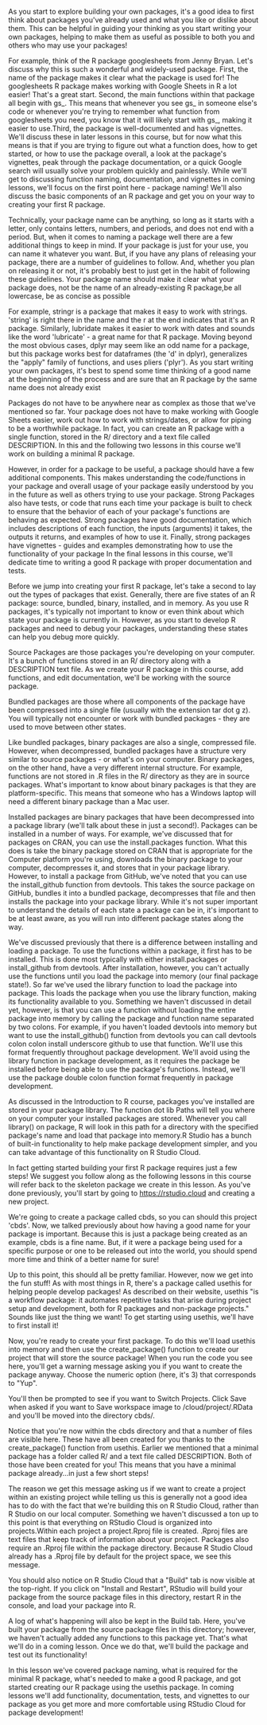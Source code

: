 As you start to explore building your own packages, it's a good idea to first think about packages you've already used and what you like or dislike about them. This can be helpful in guiding your thinking as you start writing your own packages, helping to make them as useful as possible to both you and others who may use your packages! 

For example, think of the R package googlesheets from Jenny Bryan. Let's discuss why this is such a wonderful and widely-used package. First, the name of the package makes it clear what the package is used for! The googlesheets R package makes working with Google Sheets in R a lot easier! That's a great start. Second, the main functions within that package all begin with gs_. This means that whenever you see gs_ in someone else's code or whenever you're trying to remember what function from googlesheets you need, you know that it will likely start with gs_, making it easier to use.Third, the package is well-documented and has vignettes. We'll discuss these in later lessons in this course, but for now what this means is that if you are trying to figure out what a function does, how to get started, or how to use the package overall, a look at the package's vignettes, peak through the package documentation, or a quick Google search will usually solve your problem quickly and painlessly. While we'll get to discussing function naming, documentation, and vignettes in coming lessons, we'll focus on the first point here - package naming! We'll also discuss the basic components of an R package and get you on your way to creating your first R package.

Technically, your package name can be anything, so long as it starts with a letter, only contains letters, numbers, and periods, and does not end with a period. But, when it comes to naming a package well there are a few additional things to keep in mind. If your package is just for your use, you can name it whatever you want. But, if you have any plans of releasing your package, there are a number of guidelines to follow. And, whether you plan on releasing it or not, it's probably best to just get in the habit of following these guidelines. Your package name should make it clear what your package does, not be the name of an already-existing R package,be all lowercase, be as concise as possible

For example,  stringr is a package that makes it easy to work with strings. 'string' is right there in the name and the r at the end indicates that it's an R package. Similarly, lubridate makes it easier to work with dates and sounds like the word 'lubricate' - a great name for that R package. Moving beyond the most obvious cases, dplyr may seem like an odd name for a package, but this package works best for dataframes (the 'd' in dplyr), generalizes the "apply" family of functions, and uses pliers ('plyr'). As you start writing your own packages, it's best to spend some time thinking of a good name at the beginning of the process and are sure that an R package by the same name does not already exist

Packages do not have to be anywhere near as complex as those that we've mentioned so far. Your package does not have to make working with Google Sheets easier, work out how to work with strings/dates, or allow for piping to be a worthwhile package. In fact, you can create an R package with a single function, stored in the R/ directory and a text file called DESCRIPTION. In this and the following two lessons in this course we'll work on building a minimal R package.

However, in order for a package to be useful, a package should have a few additional components. This makes understanding the code/functions in your package and overall usage of your package easily understood by you in the future as well as others trying to use your package. Strong Packages also have tests, or code that runs each time your package is built to check to ensure that the behavior of each of your package's functions are behaving as expected. Strong packages have good documentation, which includes descriptions of each function, the inputs (arguments) it takes, the outputs it returns, and examples of how to use it. Finally, strong packages have vignettes - guides and examples demonstrating how to use the functionality of your package In the final lessons in this course, we'll dedicate time to writing a good R package with proper documentation and tests.

Before we jump into creating your first R package, let's take a second to lay out the types of packages that exist. Generally, there are five states of an R package: source, bundled, binary, installed, and in memory. As you use R packages, it's typically not important to know or even think about which state your package is currently in. However, as you start to develop R packages and need to debug your packages, understanding these states can help you debug more quickly.

Source Packages are those packages you're developing on your computer. It's a bunch of functions stored in an R/ directory along with a DESCRIPTION text file. As we create your R package in this course, add functions, and edit documentation, we'll be working with the source package.

Bundled packages are those where all components of the package have been compressed into a single file (usually with the extension tar dot g z). You will typically not encounter or work with bundled packages - they are used to move between other states. 

Like bundled packages, binary packages are also a single, compressed file. However, when decompressed, bundled packages have a structure very similar to source packages - or what's on your computer. Binary packages, on the other hand, have a very different internal structure. For example, functions are not stored in .R files in the R/ directory as they are in source packages. What's important to know about binary packages is that they are platform-specific. This means that someone who has a Windows laptop will need a different binary package than a Mac user.

Installed packages are binary packages that have been decompressed into a package library (we'll talk about these in just a second!). Packages can be installed in a number of ways. For example, we've discussed that for packages on CRAN, you can use the install.packages function. What this does is take the binary package stored on CRAN that is appropriate for the Computer platform you're using, downloads the binary package to your computer, decompresses it, and stores that in your package library. However, to install a package from GitHub, we've noted that you can use the install_github function from devtools. This takes the source package on GitHub, bundles it into a bundled package, decompresses that file and then installs the package into your package library. While it's not super important to understand the details of each state a package can be in, it's important to be at least aware, as you will run into different package states along the way. 

We've discussed previously that there is a difference between installing and loading a package. To use the functions within a package, it first has to be installed. This is done most typically with either install.packages or install_github from devtools. After installation, however, you can't actually use the functions until you load the package into memory (our final package state!). So far we've used the library function to load the package into package. This loads the package when you use the library function, making its functionality available to you. Something we haven't discussed in detail yet, however, is that you can use a function without loading the entire package into memory by calling the package and function name separated by two colons. For example, if you haven't loaded devtools into memory but want to use the install_github() function from devtools you can call devtools colon colon install underscore github to use that function. We'll use this format frequently throughout package development. We'll avoid using the library function in package development, as it requires the package be installed before being able to use the package's functions. Instead, we'll use the package double colon function format frequently in package development.

As discussed in the Introduction to R course, packages you've installed are stored in your package library. The function dot lib Paths will tell you where on your computer your installed packages are stored. Whenever you call library() on  package, R will look in this path for a directory with the specified package's name and load that package into memory.R Studio has a bunch of built-in functionality to help make package development simpler, and you can take advantage of this functionality on R Studio Cloud. 

In fact getting started building your first R package requires just a few steps! We suggest you follow along as the following lessons in this course will refer back to the skeleton package we create in this lesson. As you've done previously, you'll start by going to https://rstudio.cloud and creating a new project.

We're going to create a package called cbds, so you can should this project 'cbds'. Now, we talked previously about how having a good name for your package is important. Because this is just a package being created as an example, cbds is a fine name. But, if it were a package being used for a specific purpose or one to be released out into the world, you should spend more time and think of a better name for sure!

Up to this point, this should all be pretty familiar. However, now we get into the fun stuff! As with most things in R, there's a package called usethis for helping people develop packages! As described on their website, usethis "is a workflow package: it automates repetitive tasks that arise during project setup and development, both for R packages and non-package projects." Sounds like just the thing we want! To get starting using usethis, we'll have to first install it!

Now, you're ready to create your first package. To do this we'll load usethis into memory and then use the create_package() function to create our project that will store the source package! When you run the code you see here, you'll get a warning message asking you if you want to create the package anyway. Choose the numeric option (here, it's 3) that corresponds to "Yup". 

You'll then be prompted to see if you want to Switch Projects. Click Save when asked if you want to Save workspace image to /cloud/project/.RData and you'll be moved into the directory cbds/.

Notice that you're now within the cbds directory and that a number of files are visible here. These have all been created for you thanks to the create_package() function from usethis. Earlier we mentioned that a minimal package has a folder called R/ and a text file called DESCRIPTION. Both of those have been created for you! This means that you have a minimal package already...in just a few short steps!

The reason we get this message asking us if we want to create a project within an existing project while telling us this is generally not a good idea has to do with the fact that we're building this on R Studio Cloud, rather than R Studio on our local computer. Something we haven't discussed a ton up to this point is that everything on RStudio Cloud is organized into projects.Within each project a project.Rproj file is created. .Rproj files are text files that keep track of information about your project. Packages also require an .Rproj file within the package directory. Because R Studio Cloud already has a .Rproj file by default for the project space, we see this message. 

You should also notice on R Studio Cloud that a "Build" tab is now visible at the top-right. If you click on "Install and Restart", RStudio will build your package from the source package files in this directory, restart R in the console, and load your package into R. 

A log of what's happening will also be kept in the Build tab. Here, you've built your package from the source package files in this directory; however, we haven't actually added any functions to this package yet. That's what we'll do in a coming lesson. Once we do that, we'll build the package and test out its functionality!

In this lesson we've covered package naming, what is required for the minimal R package, what's needed to make a good R package, and got started creating our R package using the usethis package. In coming lessons we'll add functionality, documentation, tests, and vignettes to our package as you get more and more comfortable using RStudio Cloud for package development!


